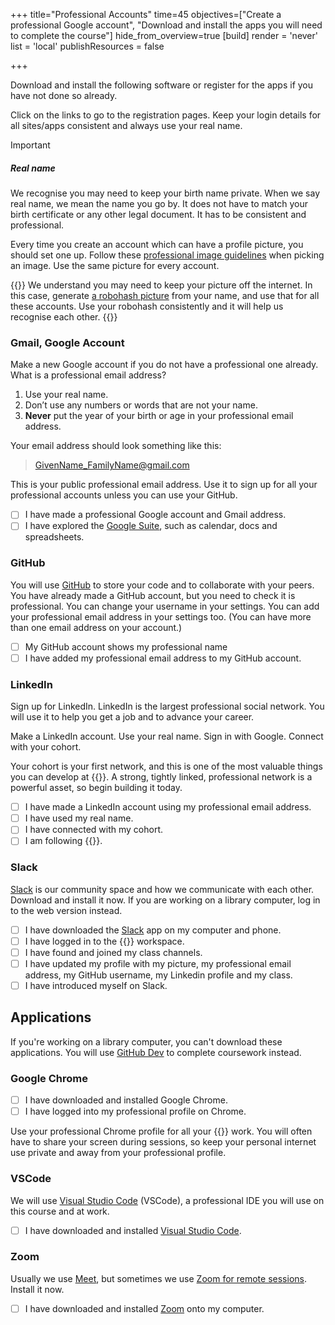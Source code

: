 +++
title="Professional Accounts"
time=45
objectives=["Create a professional Google account", "Download and install the apps you will need to complete the course"]
hide_from_overview=true
[build]
  render = 'never'
  list = 'local'
  publishResources = false

+++

Download and install the following software or register for the apps if you have not done so already.

Click on the links to go to the registration pages. Keep your login details for all sites/apps consistent and always use your real name.

> [!IMPORTANT]
>
> ##### Real name
>
> We recognise you may need to keep your birth name private. When we say real name, we mean the name you go by. It does not have to match your birth certificate or any other legal document. It has to be consistent and professional.

Every time you create an account which can have a profile picture, you should set one up. Follow these [professional image guidelines](https://www.linkedin.com/business/talent/blog/product-tips/tips-for-taking-professional-linkedin-profile-pictures) when picking an image. Use the same picture for every account.

{{<note type="tip" title="Robohash" >}}
We understand you may need to keep your picture off the internet. In this case, generate [a robohash picture](https://robohash.org/) from your name, and use that for all these accounts. Use your robohash consistently and it will help us recognise each other.
{{</note>}}

### Gmail, Google Account

Make a new Google account if you do not have a professional one already. What is a professional email address?

1. Use your real name.
1. Don’t use any numbers or words that are not your name.
1. **Never** put the year of your birth or age in your professional email address.

Your email address should look something like this:

> GivenName_FamilyName@gmail.com

This is your public professional email address. Use it to sign up for all your professional accounts unless you can use your GitHub.

- [ ] I have made a professional Google account and Gmail address.
- [ ] I have explored the [Google Suite](https://applieddigitalskills.withgoogle.com/c/en/workspace), such as calendar, docs and spreadsheets.

### GitHub

You will use [GitHub](https://github.com/signup) to store your code and to collaborate with your peers. You have already made a GitHub account, but you need to check it is professional. You can change your username in your settings. You can add your professional email address in your settings too. (You can have more than one email address on your account.)

- [ ] My GitHub account shows my professional name
- [ ] I have added my professional email address to my GitHub account.

### LinkedIn

Sign up for LinkedIn. LinkedIn is the largest professional social network. You will use it to help you get a job and to advance your career.

Make a LinkedIn account. Use your real name. Sign in with Google. Connect with your cohort.

Your cohort is your first network, and this is one of the most valuable things you can develop at {{<our-name>}}. A strong, tightly linked, professional network is a powerful asset, so begin building it today.

- [ ] I have made a LinkedIn account using my professional email address.
- [ ] I have used my real name.
- [ ] I have connected with my cohort.
- [ ] I am following {{<our-name>}}.

### Slack

[Slack](https://slack.com/intl/en-gb) is our community space and how we communicate with each other. Download and install it now. If you are working on a library computer, log in to the web version instead.

- [ ] I have downloaded the [Slack](https://slack.com/intl/en-gb) app on my computer and phone.
- [ ] I have logged in to the {{<our-name>}} workspace.
- [ ] I have found and joined my class channels.
- [ ] I have updated my profile with my picture, my professional email address, my GitHub username, my Linkedin profile and my class.
- [ ] I have introduced myself on Slack.

## Applications

If you're working on a library computer, you can't download these applications. You will use [GitHub Dev](https://github.dev/) to complete coursework instead.

### Google Chrome

- [ ] I have downloaded and installed Google Chrome.
- [ ] I have logged into my professional profile on Chrome.

Use your professional Chrome profile for all your {{<our-name>}} work. You will often have to share your screen during sessions, so keep your personal internet use private and away from your professional profile.

### VSCode

We will use [Visual Studio Code](https://code.visualstudio.com/) (VSCode), a professional IDE you will use on this course and at work.

- [ ] I have downloaded and installed [Visual Studio Code](https://code.visualstudio.com/).

### Zoom

Usually we use [Meet](https://applieddigitalskills.withgoogle.com/c/college-and-continuing-education/en/google-meet-for-beginners/overview.html), but sometimes we use [Zoom for remote sessions](https://zoom.us/download). Install it now.

- [ ] I have downloaded and installed [Zoom](https://zoom.us/download) onto my computer.
